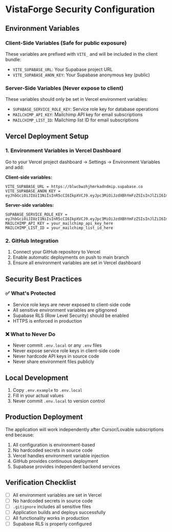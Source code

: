 # VistaForge Security Configuration

## Environment Variables

### Client-Side Variables (Safe for public exposure)
These variables are prefixed with `VITE_` and will be included in the client bundle:

- `VITE_SUPABASE_URL`: Your Supabase project URL
- `VITE_SUPABASE_ANON_KEY`: Your Supabase anonymous key (public)

### Server-Side Variables (Never expose to client)
These variables should only be set in Vercel environment variables:

- `SUPABASE_SERVICE_ROLE_KEY`: Service role key for database operations
- `MAILCHIMP_API_KEY`: Mailchimp API key for email subscriptions
- `MAILCHIMP_LIST_ID`: Mailchimp list ID for email subscriptions

## Vercel Deployment Setup

### 1. Environment Variables in Vercel Dashboard

Go to your Vercel project dashboard → Settings → Environment Variables and add:

**Client-side variables:**
```
VITE_SUPABASE_URL = https://blwcbwzhjhmrkadndmip.supabase.co
VITE_SUPABASE_ANON_KEY = eyJhbGciOiJIUzI1NiIsInR5cCI6IkpXVCJ9.eyJpc3MiOiJzdXBhYmFzZSIsInJlZiI6ImJsd2Nid3poamhtcmthZG5kbWlwIiwicm9sZSI6ImFub24iLCJpYXQiOjE3NjA5OTQwNTcsImV4cCI6MjA3NjU3MDA1N30._u7rwYxZsyHykkyEeNssIyFTfAFKwIdyjAFuyA9gUsE
```

**Server-side variables:**
```
SUPABASE_SERVICE_ROLE_KEY = eyJhbGciOiJIUzI1NiIsInR5cCI6IkpXVCJ9.eyJpc3MiOiJzdXBhYmFzZSIsInJlZiI6ImJsd2Nid3poamhtcmthZG5kbWlwIiwicm9sZSI6InNlcnZpY2Vfcm9sZSIsImlhdCI6MTc2MDk5NDA1NywiZXhwIjoyMDc2NTcwMDU3fQ.EPoZ_CuptL3tjkz1pHeSnsAuKZUisl5mvDQBOqlhGr0
MAILCHIMP_API_KEY = your_mailchimp_api_key_here
MAILCHIMP_LIST_ID = your_mailchimp_list_id_here
```

### 2. GitHub Integration

1. Connect your GitHub repository to Vercel
2. Enable automatic deployments on push to main branch
3. Ensure all environment variables are set in Vercel dashboard

## Security Best Practices

### ✅ What's Protected
- Service role keys are never exposed to client-side code
- All sensitive environment variables are gitignored
- Supabase RLS (Row Level Security) should be enabled
- HTTPS is enforced in production

### ❌ What to Never Do
- Never commit `.env.local` or any `.env` files
- Never expose service role keys in client-side code
- Never hardcode API keys in source code
- Never share environment files publicly

## Local Development

1. Copy `.env.example` to `.env.local`
2. Fill in your actual values
3. Never commit `.env.local` to version control

## Production Deployment

The application will work independently after Cursor/Lovable subscriptions end because:

1. All configuration is environment-based
2. No hardcoded secrets in source code
3. Vercel handles environment variable injection
4. GitHub provides continuous deployment
5. Supabase provides independent backend services

## Verification Checklist

- [ ] All environment variables are set in Vercel
- [ ] No hardcoded secrets in source code
- [ ] `.gitignore` includes all sensitive files
- [ ] Application builds and deploys successfully
- [ ] All functionality works in production
- [ ] Supabase RLS is properly configured
